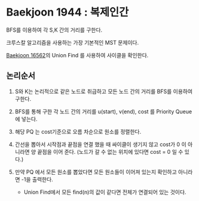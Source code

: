 # Baekjoon 1944 : 복제인간

BFS를 이용하여 각 S,K 간의 거리를 구한다.

크루스칼 알고리즘을 사용하는 가장 기본적인 MST 문제이다.

[Baekjoon 16562](../../UnionFind/BOj16562/)의 Union Find 를 사용하여 사이클을 확인한다.

## 논리순서

1. S와 K는 논리적으로 같은 노드로 취급하고 모든 노드 간의 거리를 BFS를 이용하여 구한다.

2. BFS를 통해 구한 각 노드 간의 거리를 u(start), v(end), cost 를 Priority Queue에 넣는다.

3. 해당 PQ 는 cost기준으로 오름 차순으로 원소를 정렬한다.

4. 간선을 뽑아서 시작점과 끝점을 연결 했을 때 싸이클이 생기지 않고 cost가 0 이 아니라면 양 끝점을 이어 준다. (노드가 갈 수 없는 위치에 있다면 cost = 0 일 수 있다.)

5. 만약 PQ 에서 모든 원소를 뽑았다면 모든 원소들이 이어져 있는지 확인하고 아니라면 -1을 출력한다.
   - Union Find에서 모든 find(n)의 값이 같다면 전체가 연결되어 있는 것이다.
